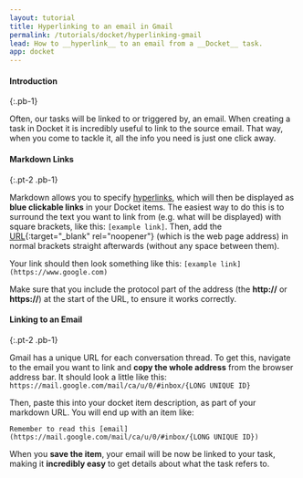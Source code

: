 ```yaml
---
layout: tutorial
title: Hyperlinking to an email in Gmail
permalink: /tutorials/docket/hyperlinking-gmail
lead: How to __hyperlink__ to an email from a __Docket__ task.
app: docket
---
```


#### Introduction
{:.pb-1}

Often, our tasks will be linked to or triggered by, an email. When creating a task in Docket it is incredibly useful to link to the source email. That way, when you come to tackle it, all the info you need is just one click away.

#### Markdown Links
{:.pt-2 .pb-1}

Markdown allows you to specify [hyperlinks](https://www.markdownguide.org/basic-syntax/#links), which will then be displayed as __blue clickable links__ in your Docket items. The easiest way to do this is to surround the text you want to link from (e.g. what will be displayed) with square brackets, like this: `[example link]`. Then, add the [URL](https://en.wikipedia.org/wiki/URL){:target="_blank" rel="noopener"} (which is the web page address) in normal brackets straight afterwards (without any space between them).

Your link should then look something like this: `[example link](https://www.google.com)`

Make sure that you include the protocol part of the address (the __http://__ or __https://__) at the start of the URL, to ensure it works correctly.

#### Linking to an Email
{:.pt-2 .pb-1}

Gmail has a unique URL for each conversation thread. To get this, navigate to the email you want to link and __copy the whole address__ from the browser address bar. It should look a little like this: `https://mail.google.com/mail/ca/u/0/#inbox/{LONG UNIQUE ID}`

Then, paste this into your docket item description, as part of your markdown URL. You will end up with an item like:

`Remember to read this [email](https://mail.google.com/mail/ca/u/0/#inbox/{LONG UNIQUE ID})`

When you __save the item__, your email will be now be linked to your task, making it __incredibly easy__ to get details about what the task refers to.